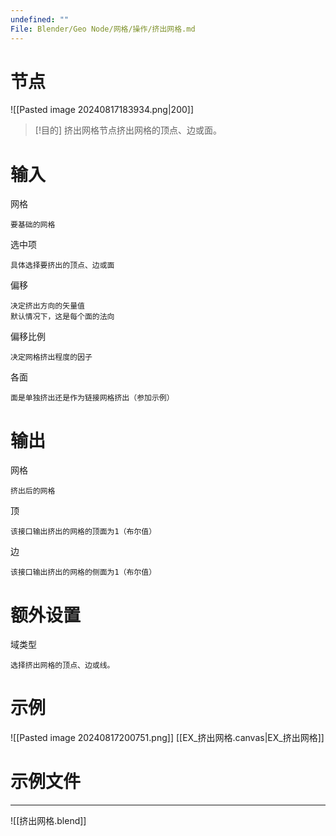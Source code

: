 ```yaml
---
undefined: ""
File: Blender/Geo Node/网格/操作/挤出网格.md
---
```

# 节点
![[Pasted image 20240817183934.png|200]]

>[!目的]
>挤出网格节点挤出网格的顶点、边或面。

# 输入
网格

	要基础的网格
选中项

	具体选择要挤出的顶点、边或面
偏移

	决定挤出方向的矢量值
	默认情况下，这是每个面的法向
偏移比例

	决定网格挤出程度的因子
各面

	面是单独挤出还是作为链接网格挤出（参加示例）

# 输出
网格

	挤出后的网格
顶

	该接口输出挤出的网格的顶面为1（布尔值）
边

	该接口输出挤出的网格的侧面为1（布尔值）

# 额外设置
域类型

	选择挤出网格的顶点、边或线。

# 示例
![[Pasted image 20240817200751.png]]
[[EX_挤出网格.canvas|EX_挤出网格]]

# 示例文件
---
![[挤出网格.blend]]